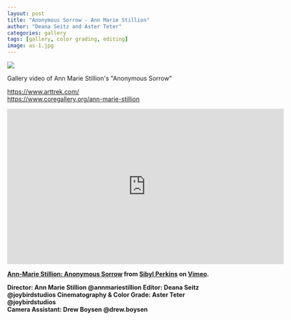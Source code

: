 ```yaml
---
layout: post
title: "Anonymous Sorrow - Ann Marie Stillion"
author: "Deana Seitz and Aster Teter"
categories: gallery
tags: [gallery, color grading, editing]
image: as-1.jpg
---
```

<img src="{{site.baseurl}}/assets/img/as-2.jpg">

Gallery video of Ann Marie Stillion's "Anonymous Sorrow" <br>

https://www.arttrek.com/ <br>
https://www.coregallery.org/ann-marie-stillion <b>

<iframe src="https://player.vimeo.com/video/997865296?h=715e669524&color=7a1818&title=0&byline=0&portrait=0" width="640" height="360" frameborder="0" allow="autoplay; fullscreen; picture-in-picture" allowfullscreen></iframe>
<p><a href="https://vimeo.com/997865296">Ann-Marie Stillion: Anonymous Sorrow</a> from <a href="https://vimeo.com/user10354124">Sibyl Perkins</a> on <a href="https://vimeo.com">Vimeo</a>.</p>

Director: Ann Marie Stillion @annmariestillion
Editor: Deana Seitz @joybirdstudios
Cinematography & Color Grade: Aster Teter @joybirdstudios  
Camera Assistant: Drew Boysen @drew.boysen 